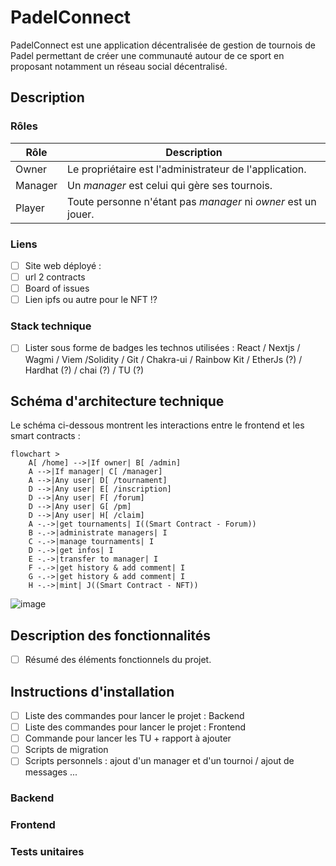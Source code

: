 # PadelConnect

PadelConnect est une application décentralisée de gestion de tournois de Padel permettant de créer une communauté autour de ce sport en proposant notamment un réseau social décentralisé.  

## Description

### Rôles
| Rôle | Description |
|----|----|
| Owner | Le propriétaire est l'administrateur de l'application. |
| Manager | Un <i>manager</i> est celui qui gère ses tournois. |
| Player | Toute personne n'étant pas <i>manager</i> ni <i>owner</i> est un jouer. |

### Liens

- [ ] Site web déployé : 
- [ ] url 2 contracts
- [ ] Board of issues
- [ ] Lien ipfs ou autre pour le NFT !?

### Stack technique

- [ ] Lister sous forme de badges les technos utilisées : React / Nextjs / Wagmi / Viem /Solidity / Git / Chakra-ui / Rainbow Kit / EtherJs (?) / Hardhat (?) / chai (?) / TU (?)

## Schéma d'architecture technique
Le schéma ci-dessous montrent les interactions entre le frontend et les smart contracts :  
```mermaid
flowchart >
    A[ /home] -->|If owner| B[ /admin]
    A -->|If manager| C[ /manager]
    A -->|Any user| D[ /tournament] 
    D -->|Any user| E[ /inscription]
    D -->|Any user| F[ /forum]
    D -->|Any user| G[ /pm]
    D -->|Any user| H[ /claim]
    A -.->|get tournaments| I((Smart Contract - Forum))
    B -.->|administrate managers| I
    C -.->|manage tournaments| I
    D -.->|get infos| I
    E -.->|transfer to manager| I
    F -.->|get history & add comment| I
    G -.->|get history & add comment| I
    H -.->|mint| J((Smart Contract - NFT))
```
![image](https://github.com/mickablondo/PadelConnect/assets/36310658/2214d57d-b78b-4f01-93a0-ccec16eb74e1)


## Description des fonctionnalités

- [ ] Résumé des éléments fonctionnels du projet.

## Instructions d'installation

- [ ] Liste des commandes pour lancer le projet : Backend
- [ ] Liste des commandes pour lancer le projet : Frontend
- [ ] Commande pour lancer les TU + rapport à ajouter
- [ ] Scripts de migration
- [ ] Scripts personnels : ajout d'un manager et d'un tournoi / ajout de messages ...

### Backend
### Frontend
### Tests unitaires
